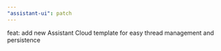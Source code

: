 ```yaml
---
"assistant-ui": patch
---
```


feat: add new Assistant Cloud template for easy thread management and persistence
